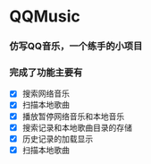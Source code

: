 # QQMusic
### 仿写QQ音乐，一个练手的小项目
### 完成了功能主要有
 - [x] 搜索网络音乐
 - [x] 扫描本地歌曲
 - [x] 播放暂停网络音乐和本地音乐
 - [x] 搜索记录和本地歌曲目录的存储
 - [x] 历史记录的加载显示
 - [x] 扫描本地歌曲

